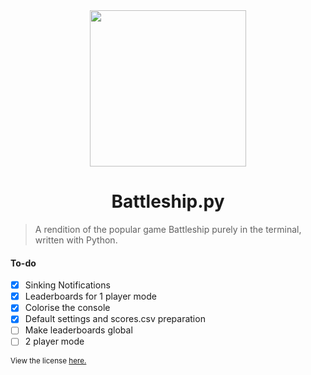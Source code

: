 <div align="center">
	<img src="banner.jpg" height="250">
	<h1>Battleship.py</h1>
</div>

> A rendition of the popular game Battleship purely in the terminal, written with Python.

#### To-do

- [x] Sinking Notifications
- [x] Leaderboards for 1 player mode
- [x] Colorise the console
- [x] Default settings and scores.csv preparation
- [ ] Make leaderboards global
- [ ] 2 player mode

<sub>View the license <a href="license.md">here.</a></sub>
